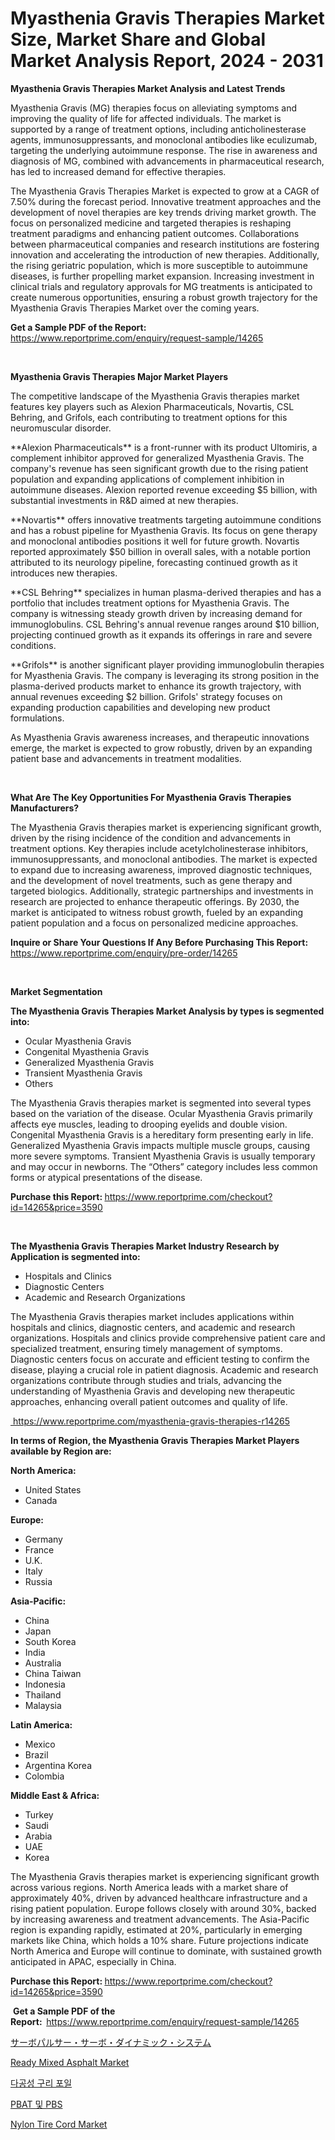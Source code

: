 <p><h1>Myasthenia Gravis Therapies Market Size, Market Share and Global Market Analysis Report, 2024 - 2031</h1></p><p><strong>Myasthenia Gravis Therapies Market Analysis and Latest Trends</strong></p>
<p><p>Myasthenia Gravis (MG) therapies focus on alleviating symptoms and improving the quality of life for affected individuals. The market is supported by a range of treatment options, including anticholinesterase agents, immunosuppressants, and monoclonal antibodies like eculizumab, targeting the underlying autoimmune response. The rise in awareness and diagnosis of MG, combined with advancements in pharmaceutical research, has led to increased demand for effective therapies.</p><p>The Myasthenia Gravis Therapies Market is expected to grow at a CAGR of 7.50% during the forecast period. Innovative treatment approaches and the development of novel therapies are key trends driving market growth. The focus on personalized medicine and targeted therapies is reshaping treatment paradigms and enhancing patient outcomes. Collaborations between pharmaceutical companies and research institutions are fostering innovation and accelerating the introduction of new therapies. Additionally, the rising geriatric population, which is more susceptible to autoimmune diseases, is further propelling market expansion. Increasing investment in clinical trials and regulatory approvals for MG treatments is anticipated to create numerous opportunities, ensuring a robust growth trajectory for the Myasthenia Gravis Therapies Market over the coming years.</p></p>
<p><strong>Get a Sample PDF of the Report:&nbsp;</strong> <a href="https://www.reportprime.com/enquiry/request-sample/14265">https://www.reportprime.com/enquiry/request-sample/14265</a></p>
<p>&nbsp;</p>
<p><strong>Myasthenia Gravis Therapies Major Market Players</strong></p>
<p><p>The competitive landscape of the Myasthenia Gravis therapies market features key players such as Alexion Pharmaceuticals, Novartis, CSL Behring, and Grifols, each contributing to treatment options for this neuromuscular disorder.</p><p>**Alexion Pharmaceuticals** is a front-runner with its product Ultomiris, a complement inhibitor approved for generalized Myasthenia Gravis. The company's revenue has seen significant growth due to the rising patient population and expanding applications of complement inhibition in autoimmune diseases. Alexion reported revenue exceeding $5 billion, with substantial investments in R&D aimed at new therapies.</p><p>**Novartis** offers innovative treatments targeting autoimmune conditions and has a robust pipeline for Myasthenia Gravis. Its focus on gene therapy and monoclonal antibodies positions it well for future growth. Novartis reported approximately $50 billion in overall sales, with a notable portion attributed to its neurology pipeline, forecasting continued growth as it introduces new therapies.</p><p>**CSL Behring** specializes in human plasma-derived therapies and has a portfolio that includes treatment options for Myasthenia Gravis. The company is witnessing steady growth driven by increasing demand for immunoglobulins. CSL Behring's annual revenue ranges around $10 billion, projecting continued growth as it expands its offerings in rare and severe conditions.</p><p>**Grifols** is another significant player providing immunoglobulin therapies for Myasthenia Gravis. The company is leveraging its strong position in the plasma-derived products market to enhance its growth trajectory, with annual revenues exceeding $2 billion. Grifols' strategy focuses on expanding production capabilities and developing new product formulations.</p><p>As Myasthenia Gravis awareness increases, and therapeutic innovations emerge, the market is expected to grow robustly, driven by an expanding patient base and advancements in treatment modalities.</p></p>
<p>&nbsp;</p>
<p><strong>What Are The Key Opportunities For Myasthenia Gravis Therapies Manufacturers?</strong></p>
<p><p>The Myasthenia Gravis therapies market is experiencing significant growth, driven by the rising incidence of the condition and advancements in treatment options. Key therapies include acetylcholinesterase inhibitors, immunosuppressants, and monoclonal antibodies. The market is expected to expand due to increasing awareness, improved diagnostic techniques, and the development of novel treatments, such as gene therapy and targeted biologics. Additionally, strategic partnerships and investments in research are projected to enhance therapeutic offerings. By 2030, the market is anticipated to witness robust growth, fueled by an expanding patient population and a focus on personalized medicine approaches.</p></p>
<p><strong>Inquire or Share Your Questions If Any Before Purchasing This Report:</strong> <a href="https://www.reportprime.com/enquiry/pre-order/14265">https://www.reportprime.com/enquiry/pre-order/14265</a></p>
<p>&nbsp;</p>
<p><strong>Market Segmentation</strong></p>
<p><strong>The Myasthenia Gravis Therapies Market Analysis by types is segmented into:</strong></p>
<p><ul><li>Ocular Myasthenia Gravis</li><li>Congenital Myasthenia Gravis</li><li>Generalized Myasthenia Gravis</li><li>Transient Myasthenia Gravis</li><li>Others</li></ul></p>
<p><p>The Myasthenia Gravis therapies market is segmented into several types based on the variation of the disease. Ocular Myasthenia Gravis primarily affects eye muscles, leading to drooping eyelids and double vision. Congenital Myasthenia Gravis is a hereditary form presenting early in life. Generalized Myasthenia Gravis impacts multiple muscle groups, causing more severe symptoms. Transient Myasthenia Gravis is usually temporary and may occur in newborns. The “Others” category includes less common forms or atypical presentations of the disease.</p></p>
<p><strong>Purchase this Report:&nbsp;</strong><a href="https://www.reportprime.com/checkout?id=14265&price=3590">https://www.reportprime.com/checkout?id=14265&price=3590</a></p>
<p>&nbsp;</p>
<p><strong>The Myasthenia Gravis Therapies Market Industry Research by Application is segmented into:</strong></p>
<p><ul><li>Hospitals and Clinics</li><li>Diagnostic Centers</li><li>Academic and Research Organizations</li></ul></p>
<p><p>The Myasthenia Gravis therapies market includes applications within hospitals and clinics, diagnostic centers, and academic and research organizations. Hospitals and clinics provide comprehensive patient care and specialized treatment, ensuring timely management of symptoms. Diagnostic centers focus on accurate and efficient testing to confirm the disease, playing a crucial role in patient diagnosis. Academic and research organizations contribute through studies and trials, advancing the understanding of Myasthenia Gravis and developing new therapeutic approaches, enhancing overall patient outcomes and quality of life.</p></p>
<p><a href="https://www.reportprime.com/myasthenia-gravis-therapies-r14265">&nbsp;https://www.reportprime.com/myasthenia-gravis-therapies-r14265</a></p>
<p><strong>In terms of Region, the Myasthenia Gravis Therapies Market Players available by Region are:</strong></p>
<p>
    <p> <strong> North America: </strong>
        <ul>
            <li>United States</li>
            <li>Canada</li>
        </ul>
        </p> 
    <p> <strong> Europe: </strong>
        <ul>
            <li>Germany</li>
            <li>France</li>
            <li>U.K.</li>
            <li>Italy</li>
            <li>Russia</li>
        </ul>
        </p> 
    <p> <strong> Asia-Pacific: </strong>
        <ul>
            <li>China</li>
            <li>Japan</li>
            <li>South Korea</li>
            <li>India</li>
            <li>Australia</li>
            <li>China Taiwan</li>
            <li>Indonesia</li>
            <li>Thailand</li>
            <li>Malaysia</li>
        </ul>
        </p> 
    <p> <strong> Latin America: </strong>
        <ul>
            <li>Mexico</li>
            <li>Brazil</li>
            <li>Argentina Korea</li>
            <li>Colombia</li>
        </ul>
        </p> 
    <p> <strong> Middle East & Africa: </strong>
        <ul>
            <li>Turkey</li>
            <li>Saudi</li>
            <li>Arabia</li>
            <li>UAE</li>
            <li>Korea</li>
        </ul>
    </p>
    </p>
<p><p>The Myasthenia Gravis therapies market is experiencing significant growth across various regions. North America leads with a market share of approximately 40%, driven by advanced healthcare infrastructure and a rising patient population. Europe follows closely with around 30%, backed by increasing awareness and treatment advancements. The Asia-Pacific region is expanding rapidly, estimated at 20%, particularly in emerging markets like China, which holds a 10% share. Future projections indicate North America and Europe will continue to dominate, with sustained growth anticipated in APAC, especially in China.</p></p>
<p><strong>Purchase this Report: </strong><a href="https://www.reportprime.com/checkout?id=14265&price=3590">https://www.reportprime.com/checkout?id=14265&price=3590</a></p>
<p>&nbsp;<strong>Get a Sample PDF of the Report:&nbsp;&nbsp;</strong><a href="https://www.reportprime.com/enquiry/request-sample/14265">https://www.reportprime.com/enquiry/request-sample/14265</a></p>
<p><strong></strong></p>
<p><p><a href="https://medium.com/@emmittkutch2023/servopulser-servo-dynamic-systems-b1f0746db2a5">サーボパルサー・サーボ・ダイナミック・システム</a></p><p><a href="https://medium.com/@bon-bar/the-global-ready-mixed-asphalt-market-is-a-dynamic-and-growing-industry-1ac9cff98e76">Ready Mixed Asphalt Market</a></p><p><a href="https://medium.com/@zolajenkins98/porous-copper-foil-market-%EC%9D%98-%EA%B8%80%EB%A1%9C%EB%B2%8C-%EC%8B%9C%EC%9E%A5-%EA%B0%9C%EC%9A%94%EB%8A%94-%EC%A0%84-%EC%84%B8%EA%B3%84-%EB%B0%8F-%EC%A3%BC%EC%9A%94-%EC%8B%9C%EC%9E%A5%EC%9D%98-%EC%82%B0%EC%97%85%EC%97%90-%EC%98%81%ED%96%A5%EC%9D%84-%EB%AF%B8%EC%B9%98%EB%8A%94-%EC%A3%BC%EC%9A%94-%ED%8A%B8%EB%A0%8C%EB%93%9C%EC%97%90-%EB%8C%80%ED%95%9C-%EB%8F%85%ED%8A%B9%ED%95%9C-%EA%B4%80%EC%A0%90%EC%9D%84-%EC%A0%9C%EA%B3%B5%ED%95%A9%EB%8B%88%EB%8B%A4-b73286c43c56">다공성 구리 포일</a></p><p><a href="https://medium.com/@zolajenkins98/pbat-%EB%B0%8F-pbs-%EC%8B%9C%EC%9E%A5-%EC%A0%84%EB%A7%9D-%EC%99%84%EC%A0%84%ED%95%9C-%EC%82%B0%EC%97%85-%EB%B6%84%EC%84%9D-2024%EB%85%84%EB%B6%80%ED%84%B0-2031%EB%85%84%EA%B9%8C%EC%A7%80-5c6b21efd3dc">PBAT 및 PBS</a></p><p><a href="https://www.linkedin.com/pulse/insights-nylon-tire-cord-market-share-competitive-landscape-xhgwe?trackingId=O5uYjc6SSSG80KMW7bWJ6Q%3D%3D">Nylon Tire Cord Market</a></p></p>